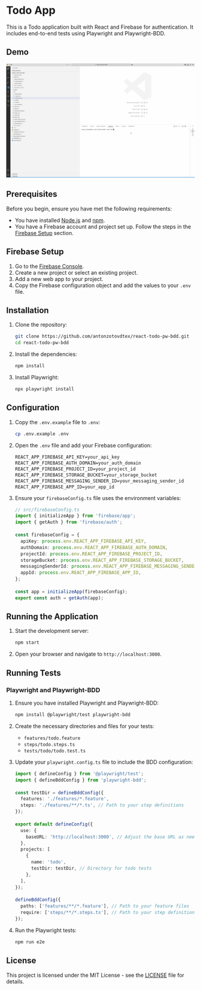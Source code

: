 # Todo App

This is a Todo application built with React and Firebase for authentication. It includes end-to-end tests using Playwright and Playwright-BDD.

## Demo

![Project Demo](./assets/demo.gif)

## Prerequisites

Before you begin, ensure you have met the following requirements:

- You have installed [Node.js](https://nodejs.org/) and [npm](https://www.npmjs.com/).
- You have a Firebase account and project set up. Follow the steps in the [Firebase Setup](#firebase-setup) section.

## Firebase Setup

1. Go to the [Firebase Console](https://console.firebase.google.com/).
2. Create a new project or select an existing project.
3. Add a new web app to your project.
4. Copy the Firebase configuration object and add the values to your `.env` file.

## Installation

1. Clone the repository:

   ```sh
   git clone https://github.com/antonzotovdtex/react-todo-pw-bdd.git
   cd react-todo-pw-bdd
   ```

2. Install the dependencies:

   ```sh
   npm install
   ```

3. Install Playwright:

   ```sh
   npx playwright install
   ```

## Configuration

1. Copy the `.env.example` file to `.env`:

   ```sh
   cp .env.example .env
   ```

2. Open the `.env` file and add your Firebase configuration:

   ```env
   REACT_APP_FIREBASE_API_KEY=your_api_key
   REACT_APP_FIREBASE_AUTH_DOMAIN=your_auth_domain
   REACT_APP_FIREBASE_PROJECT_ID=your_project_id
   REACT_APP_FIREBASE_STORAGE_BUCKET=your_storage_bucket
   REACT_APP_FIREBASE_MESSAGING_SENDER_ID=your_messaging_sender_id
   REACT_APP_FIREBASE_APP_ID=your_app_id
   ```

3. Ensure your `firebaseConfig.ts` file uses the environment variables:

   ```ts
   // src/firebaseConfig.ts
   import { initializeApp } from 'firebase/app';
   import { getAuth } from 'firebase/auth';

   const firebaseConfig = {
     apiKey: process.env.REACT_APP_FIREBASE_API_KEY,
     authDomain: process.env.REACT_APP_FIREBASE_AUTH_DOMAIN,
     projectId: process.env.REACT_APP_FIREBASE_PROJECT_ID,
     storageBucket: process.env.REACT_APP_FIREBASE_STORAGE_BUCKET,
     messagingSenderId: process.env.REACT_APP_FIREBASE_MESSAGING_SENDER_ID,
     appId: process.env.REACT_APP_FIREBASE_APP_ID,
   };

   const app = initializeApp(firebaseConfig);
   export const auth = getAuth(app);
   ```

## Running the Application

1. Start the development server:

   ```sh
   npm start
   ```

2. Open your browser and navigate to `http://localhost:3000`.

## Running Tests

### Playwright and Playwright-BDD

1. Ensure you have installed Playwright and Playwright-BDD:

   ```sh
   npm install @playwright/test playwright-bdd
   ```

2. Create the necessary directories and files for your tests:

   - `features/todo.feature`
   - `steps/todo.steps.ts`
   - `tests/todo/todo.test.ts`

3. Update your `playwright.config.ts` file to include the BDD configuration:

   ```ts
   import { defineConfig } from '@playwright/test';
   import { defineBddConfig } from 'playwright-bdd';

   const testDir = defineBddConfig({
     features: './features/*.feature',
     steps: './features/**/*.ts', // Path to your step definitions
   });

   export default defineConfig({
     use: {
       baseURL: 'http://localhost:3000', // Adjust the base URL as needed
     },
     projects: [
       {
         name: 'todo',
         testDir: testDir, // Directory for todo tests
       },
     ],
   });

   defineBddConfig({
     paths: ['features/**/*.feature'], // Path to your feature files
     require: ['steps/**/*.steps.ts'], // Path to your step definitions
   });
   ```

4. Run the Playwright tests:

   ```sh
   npm run e2e
   ```

## License

This project is licensed under the MIT License - see the [LICENSE](LICENSE) file for details.
